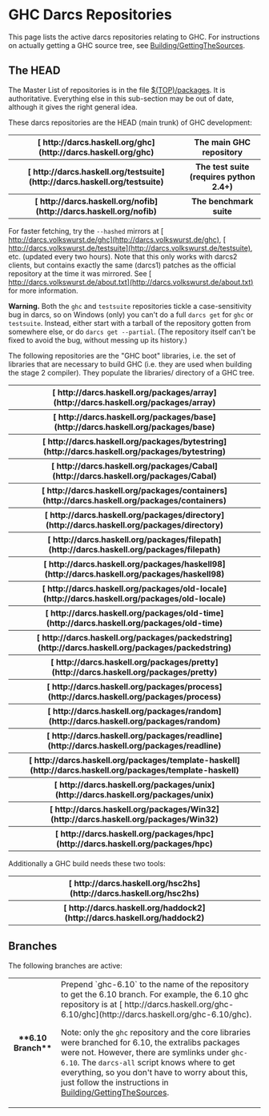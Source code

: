 


# GHC Darcs Repositories



This page lists the active darcs repositories relating to GHC.  For instructions on actually getting a GHC source tree, see [Building/GettingTheSources](building/getting-the-sources).


## The HEAD



The Master List of repositories is in the file [
$(TOP)/packages](http://darcs.haskell.org/ghc/packages).  It is authoritative.  Everything else in this sub-section may be out of date, although it gives the right general idea.



These darcs repositories are the HEAD (main trunk) of GHC development:


<table><tr><th>[
http://darcs.haskell.org/ghc](http://darcs.haskell.org/ghc)</th>
<th>The main GHC repository
</th></tr>
<tr><th>[
http://darcs.haskell.org/testsuite](http://darcs.haskell.org/testsuite)</th>
<th>The test suite (requires python 2.4+) 
</th></tr>
<tr><th>[ http://darcs.haskell.org/nofib](http://darcs.haskell.org/nofib)</th>
<th>The benchmark suite
</th></tr></table>



For faster fetching, try the `--hashed` mirrors at [
http://darcs.volkswurst.de/ghc](http://darcs.volkswurst.de/ghc), [
http://darcs.volkswurst.de/testsuite](http://darcs.volkswurst.de/testsuite), etc. (updated every two hours). Note that this only works with darcs2 clients, but contains exactly the same (darcs1) patches as the official repository at the time it was mirrored. See [
http://darcs.volkswurst.de/about.txt](http://darcs.volkswurst.de/about.txt) for more information.



**Warning.**  Both the `ghc` and `testsuite` repositories tickle a case-sensitivity bug in darcs, so on Windows (only) you can't do a full `darcs get` for `ghc` or `testsuite`.  Instead, either start with a tarball of the repository gotten from somewhere else, or do `darcs get --partial`.  (The repository itself can't be fixed to avoid the bug, without messing up its history.)



The following repositories are the "GHC boot" libraries, i.e. the set of libraries that are necessary to build GHC (i.e. they are used when building the stage 2 compiler). They populate the libraries/ directory of a GHC tree.


<table><tr><th>[
http://darcs.haskell.org/packages/array](http://darcs.haskell.org/packages/array)
</th></tr>
<tr><th>[
http://darcs.haskell.org/packages/base](http://darcs.haskell.org/packages/base)
</th></tr>
<tr><th>[
http://darcs.haskell.org/packages/bytestring](http://darcs.haskell.org/packages/bytestring)
</th></tr>
<tr><th>[
http://darcs.haskell.org/packages/Cabal](http://darcs.haskell.org/packages/Cabal)
</th></tr>
<tr><th>[
http://darcs.haskell.org/packages/containers](http://darcs.haskell.org/packages/containers)
</th></tr>
<tr><th>[
http://darcs.haskell.org/packages/directory](http://darcs.haskell.org/packages/directory)
</th></tr>
<tr><th>[
http://darcs.haskell.org/packages/filepath](http://darcs.haskell.org/packages/filepath)
</th></tr>
<tr><th>[
http://darcs.haskell.org/packages/haskell98](http://darcs.haskell.org/packages/haskell98)
</th></tr>
<tr><th>[
http://darcs.haskell.org/packages/old-locale](http://darcs.haskell.org/packages/old-locale)
</th></tr>
<tr><th>[
http://darcs.haskell.org/packages/old-time](http://darcs.haskell.org/packages/old-time)
</th></tr>
<tr><th>[
http://darcs.haskell.org/packages/packedstring](http://darcs.haskell.org/packages/packedstring)
</th></tr>
<tr><th>[
http://darcs.haskell.org/packages/pretty](http://darcs.haskell.org/packages/pretty)
</th></tr>
<tr><th>[
http://darcs.haskell.org/packages/process](http://darcs.haskell.org/packages/process)
</th></tr>
<tr><th>[
http://darcs.haskell.org/packages/random](http://darcs.haskell.org/packages/random)
</th></tr>
<tr><th>[
http://darcs.haskell.org/packages/readline](http://darcs.haskell.org/packages/readline)
</th></tr>
<tr><th>[
http://darcs.haskell.org/packages/template-haskell](http://darcs.haskell.org/packages/template-haskell)
</th></tr>
<tr><th>[
http://darcs.haskell.org/packages/unix](http://darcs.haskell.org/packages/unix)
</th></tr>
<tr><th>[
http://darcs.haskell.org/packages/Win32](http://darcs.haskell.org/packages/Win32)
</th></tr>
<tr><th>[
http://darcs.haskell.org/packages/hpc](http://darcs.haskell.org/packages/hpc)
</th></tr></table>



Additionally a GHC build needs these two tools:


<table><tr><th>[
http://darcs.haskell.org/hsc2hs](http://darcs.haskell.org/hsc2hs)
</th></tr>
<tr><th>[ http://darcs.haskell.org/haddock2](http://darcs.haskell.org/haddock2)
</th></tr></table>


## Branches



The following branches are active:


<table><tr><th>**6.10 Branch**</th>
<td>
Prepend `ghc-6.10` to the name of the repository to get the 6.10 branch.  For example,
the 6.10 ghc repository is at [
http://darcs.haskell.org/ghc-6.10/ghc](http://darcs.haskell.org/ghc-6.10/ghc). 

Note: only the `ghc` repository and the core libraries were branched for 6.10, the
extralibs packages were not. However, there are symlinks under `ghc-6.10`.
The `darcs-all` script knows
where to get everything, so you don't have to worry about this, just follow the
instructions in [Building/GettingTheSources](building/getting-the-sources).
</td></tr></table>


